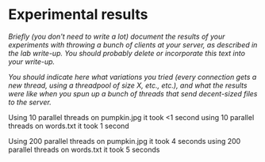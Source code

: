 # Experimental results

_Briefly (you don't need to write a lot) document the results of your
experiments with throwing a bunch of clients at your server, as described
in the lab write-up. You should probably delete or incorporate this text
into your write-up._

_You should indicate here what variations you tried (every connection gets
a new thread, using a threadpool of size X, etc., etc.), and what the
results were like when you spun up a bunch of threads that send
decent-sized files to the server._

Using 10 parallel threads on pumpkin.jpg it took <1 second
using 10 parallel threads on words.txt it took 1 second

Using 200 parallel threads on pumpkin.jpg it took 4 seconds
using 200 parallel threads on words.txt it took 5 seconds